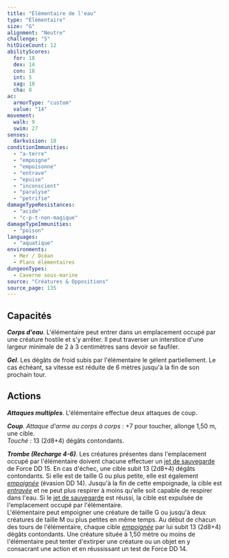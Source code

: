 ```yaml
---
title: "Élémentaire de l'eau"
type: "Élémentaire"
size: "G"
alignment: "Neutre"
challenge: "5"
hitDiceCount: 12
abilityScores:
  for: 18
  dex: 14
  con: 18
  int: 5
  sag: 10
  cha: 8
ac:
  armorType: "custom"
  value: "14"
movement:
  walk: 9
  swim: 27
senses:
  darkvision: 18
conditionImmunities:
  - "a-terre"
  - "empoigne"
  - "empoisonne"
  - "entrave"
  - "epuise"
  - "inconscient"
  - "paralyse"
  - "petrifie"
damageTypeResistances:
  - "acide"
  - "c-p-t-non-magique"
damageTypeImmunities:
  - "poison"
languages:
  - "aquatique"
environments:
  - Mer / Océan
  - Plans élémentaires
dungeonTypes:
  - Caverne sous-marine
source: "Créatures & Oppositions"
source_page: 135
---
```

## Capacités
_**Corps d'eau**_. L'élémentaire peut entrer dans un emplacement occupé par une créature hostile et s'y arrêter. Il peut traverser un interstice d'une largeur minimale de 2 à 3 centimètres sans devoir se faufiler.

_**Gel**_. Les dégâts de froid subis par l'élémentaire le gèlent partiellement. Le cas échéant, sa vitesse est réduite de 6 mètres jusqu'à la fin de son prochain tour.

## Actions
_**Attaques multiples**_. L'élémentaire effectue deux attaques de coup.

_**Coup**_. _Attaque d'arme au corps à corps_ : +7 pour toucher, allonge 1,50 m, une cible.  
_Touché_ : 13 (2d8+4) dégâts contondants.

_**Trombe (Recharge 4-6)**_. Les créatures présentes dans l'emplacement occupé par l'élémentaire doivent chacune effectuer un [jet de sauvegarde](/utiliser-les-caracteristiques#jets-de-sauvegarde) de Force DD 15. En cas d'échec, une cible subit 13 (2d8+4) dégâts contondants. Si elle est de taille G ou plus petite, elle est également [_empoignée_](/gerer-la-sante-du-personnage/#empoigne) (évasion DD 14). Jusqu'à la fin de cette empoignade, la cible est [_entravée_](/gerer-la-sante-du-personnage/#entrave) et ne peut plus respirer à moins qu'elle soit capable de respirer dans l'eau. Si le [jet de sauvegarde](/utiliser-les-caracteristiques#jets-de-sauvegarde) est réussi, la cible est expulsée de l'emplacement occupé par l'élémentaire.  
L'élémentaire peut empoigner une créature de taille G ou jusqu'à deux créatures de taille M ou plus petites en même temps. Au début de chacun des tours de l'élémentaire, chaque cible [_empoignée_](/gerer-la-sante-du-personnage/#empoigne) par lui subit 13 (2d8+4) dégâts contondants. Une créature située à 1,50 mètre ou moins de l'élémentaire peut tenter d'extirper une créature ou un objet en y consacrant une action et en réussissant un test de Force DD 14.
